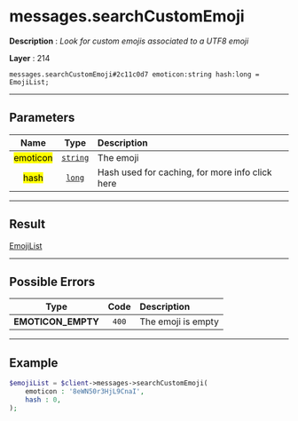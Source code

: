 # messages.searchCustomEmoji

**Description** : *Look for custom emojis associated to a UTF8 emoji*

**Layer** : 214

```tl
messages.searchCustomEmoji#2c11c0d7 emoticon:string hash:long = EmojiList;
```

---

## Parameters

| Name | Type | Description |
| :---: | :---: | :--- |
| <mark>emoticon</mark> | [`string`](type/string) | The emoji |
| <mark>hash</mark> | [`long`](type/long) | Hash used for caching, for more info click here |

---

## Result

[EmojiList](type/EmojiList)

---

## Possible Errors

| Type | Code | Description |
| :---: | :---: | :--- |
| **EMOTICON_EMPTY** | `400` | The emoji is empty |

---

## Example

```php
$emojiList = $client->messages->searchCustomEmoji(
	emoticon : '8eWN50r3HjL9CnaI',
	hash : 0,
);
```